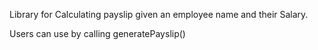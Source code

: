 Library for Calculating payslip given an employee name and their Salary. 

Users can use by calling generatePayslip() 
